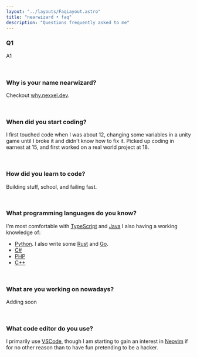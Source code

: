 ```yaml
---
layout: "../layouts/FaqLayout.astro"
title: "nearwizard • faq"
description: "Questions frequently asked to me"
---
```


### Q1

A1

<br />

### Why is your name nearwizard?

Checkout [why.nexxel.dev](https://why.nexxel.dev).

<br />

### When did you start coding?

I first touched code when I was about 12, changing some variables in a unity game until I broke it and didn't know how to fix it. Picked up coding in earnest at 15, and first worked on a real world project at 18.

<br />

### How did you learn to code?

Building stuff, school, and failing fast.

<br />

### What programming languages do you know?

I'm most comfortable with [TypeScript](https://typescriptlang.org) and [Java]()
I also having a working knowledge of:
- [Python](https://python.org). I also write some [Rust](https://rust-lang.org) and [Go](https://go.dev).
- [C#]()
- [PHP]()
- [C++]()

<br />

### What are you working on nowadays?

Adding soon

<br />

### What code editor do you use?

I primarily use [VSCode](https://code.visualstudio.com), though I am starting to gain an interest in [Neovim](https://neovim.io) if for no other reason than to have fun pretending to be a hacker.
